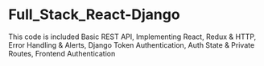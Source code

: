 # Full_Stack_React-Django

This code is included
Basic REST API, 
Implementing React, 
Redux & HTTP, 
Error Handling & Alerts, 
Django Token Authentication, 
Auth State & Private Routes, 
Frontend Authentication
